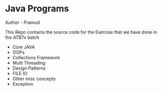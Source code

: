 # Java Programs

Author - Pramod

This Repo contains the source code for the
Exercise that we have done in the ATB7x batch

- Core JAVA
- OOPs
- Collections Framework
- Multi Threading
- Design Patterns
- FILE IO
- Other misc concepts
- Exception 